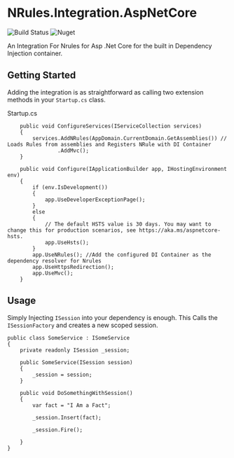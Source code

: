 
# NRules.Integration.AspNetCore

![Build Status](https://dev.azure.com/claudiosteppe/NRules.Integration.AspNetCore/_apis/build/status/cloudb0x.NRules.Integration.AspNetCore?branchName=master) ![Nuget](https://img.shields.io/nuget/v/NRules.Integration.AspNetCore)

An Integration For Nrules for Asp .Net Core for the built in Dependency Injection container.


 ## Getting Started

Adding the integration is as straightforward as calling two extension methods in your `Startup.cs` class.

Startup.cs 

        public void ConfigureServices(IServiceCollection services)
        {
            services.AddNRules(AppDomain.CurrentDomain.GetAssemblies()) // Loads Rules from assemblies and Registers NRule with DI Container
                    .AddMvc();
        }
        
        public void Configure(IApplicationBuilder app, IHostingEnvironment env)
        {
            if (env.IsDevelopment())
            {
                app.UseDeveloperExceptionPage();
            }
            else
            {
                // The default HSTS value is 30 days. You may want to change this for production scenarios, see https://aka.ms/aspnetcore-hsts.
                app.UseHsts();
            }
            app.UseNRules(); //Add the configured DI Container as the dependency resolver for Nrules
            app.UseHttpsRedirection();
            app.UseMvc();
        }

## Usage

Simply Injecting `ISession` into your dependency is enough. This Calls the `ISessionFactory` and creates a new scoped session.

    public class SomeService : ISomeService
    {
        private readonly ISession _session;

        public SomeService(ISession session)
        {
            _session = session;
        }

        public void DoSomethingWithSession()
        {
            var fact = "I Am a Fact";

            _session.Insert(fact);

            _session.Fire();

        }
    }

